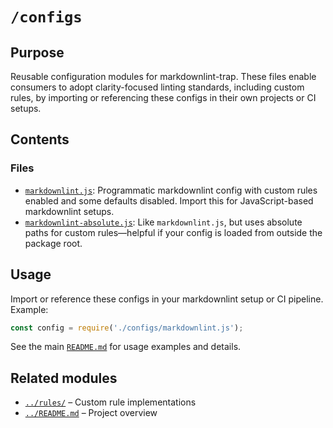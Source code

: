 # `/configs`

## Purpose

Reusable configuration modules for markdownlint-trap. These files enable consumers to adopt clarity-focused linting standards, including custom rules, by importing or referencing these configs in their own projects or CI setups.

## Contents

### Files

- [`markdownlint.js`](./markdownlint.js): Programmatic markdownlint config with custom rules enabled and some defaults disabled. Import this for JavaScript-based markdownlint setups.
- [`markdownlint-absolute.js`](./markdownlint-absolute.js): Like `markdownlint.js`, but uses absolute paths for custom rules—helpful if your config is loaded from outside the package root.

## Usage

Import or reference these configs in your markdownlint setup or CI pipeline. Example:

```js
const config = require('./configs/markdownlint.js');
```

See the main [`README.md`](../README.md) for usage examples and details.

## Related modules

- [`../rules/`](../rules/) – Custom rule implementations
- [`../README.md`](../README.md) – Project overview
